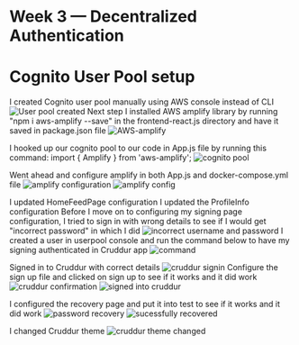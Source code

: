 # Week 3 — Decentralized Authentication

# Cognito User Pool setup
I created Cognito user pool manually using AWS console instead of CLI 
![User pool created](https://user-images.githubusercontent.com/111932225/223702220-298d11d9-b3ad-4711-8b11-d69420887204.png)
Next step I installed AWS amplify library by running "npm i aws-amplify --save" in the frontend-react.js directory and have it saved in package.json file
![AWS-amplify](https://user-images.githubusercontent.com/111932225/223723089-3e294438-ce58-422c-a303-1dd793d3e87c.png)

I hooked up our cognito pool to  our code in App.js file by running this command: import { Amplify } from 'aws-amplify';
![cognito pool](https://user-images.githubusercontent.com/111932225/223725004-adab77a9-b174-4b07-9d30-a77f79e5aed2.png)

Went ahead and configure amplify in both App.js and docker-compose.yml file
![amplify configuration](https://user-images.githubusercontent.com/111932225/224047327-ca3eae88-bd0e-4e02-9c1d-1cd180ddab0c.png)
![amplify config](https://user-images.githubusercontent.com/111932225/224047336-4c181dc8-6cd5-4726-8424-07d56fee843e.png)

I updated HomeFeedPage configuration
I updated the ProfileInfo configuration
Before I move on to configuring my signing page configuration, I tried to sign in with wrong details to see if I would get "incorrect password" in which I did
![incorrect username and password](https://user-images.githubusercontent.com/111932225/224064542-de7595e7-6881-415d-b0e3-8b1298debdbd.png)
I created a user in userpool console and run the command below to have my signing authenticated in Cruddur app
![command](https://user-images.githubusercontent.com/111932225/224318264-9a7987d9-21f6-4133-84d3-1a8035e77636.png)

Signed in to Cruddur with correct details
![cruddur signin](https://user-images.githubusercontent.com/111932225/224477841-188c6b6d-8cba-4fa6-91a6-fc6316076933.png)
Configure the sign up file and clicked on sign up to see if it works and it did work
![cruddur confirmation](https://user-images.githubusercontent.com/111932225/224494225-ab8fdd52-3fee-4842-b7a8-c23be22750f4.png)
![signed into cruddur](https://user-images.githubusercontent.com/111932225/224494245-0793a44b-88e1-4f14-8d21-6785c1844133.png)

I configured the recovery page and put it into test to see if it works and it did work
![password recovery](https://user-images.githubusercontent.com/111932225/224495418-cb8140c2-8588-49c5-81b1-d4002cbf08a7.png)
![sucessfully recovered](https://user-images.githubusercontent.com/111932225/224495437-f863601e-37b9-4995-8fca-1fd4d9ee1baa.png)

I changed Cruddur theme
![cruddur theme changed](https://user-images.githubusercontent.com/111932225/227193764-74211307-94cf-4360-8333-3df74559b7c5.png)
